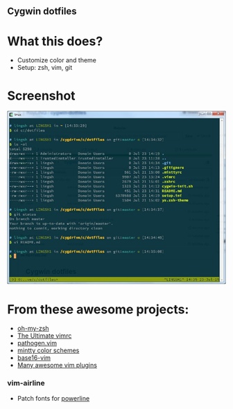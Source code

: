 Cygwin dotfiles
---
# What this does?
- Customize color and theme
- Setup: zsh, vim, git

# Screenshot
![Screenshot](./screenshot.jpg?raw=true)

# From these awesome projects:
- [oh-my-zsh](https://github.com/robbyrussell/oh-my-zsh)
- [The Ultimate vimrc](https://github.com/amix/vimrc)
- [pathogen.vim](https://github.com/tpope/vim-pathogen)
- [mintty color schemes](https://github.com/oumu/mintty-color-schemes)
- [base16-vim](https://github.com/chriskempson/base16-vim)
- [Many awesome vim plugins](http://vimawesome.com/)

### vim-airline
- Patch fonts for [powerline](https://github.com/powerline/fonts)
